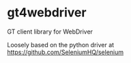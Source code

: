 # gt4webdriver
GT client library for WebDriver

Loosely based on the python driver at https://github.com/SeleniumHQ/selenium
